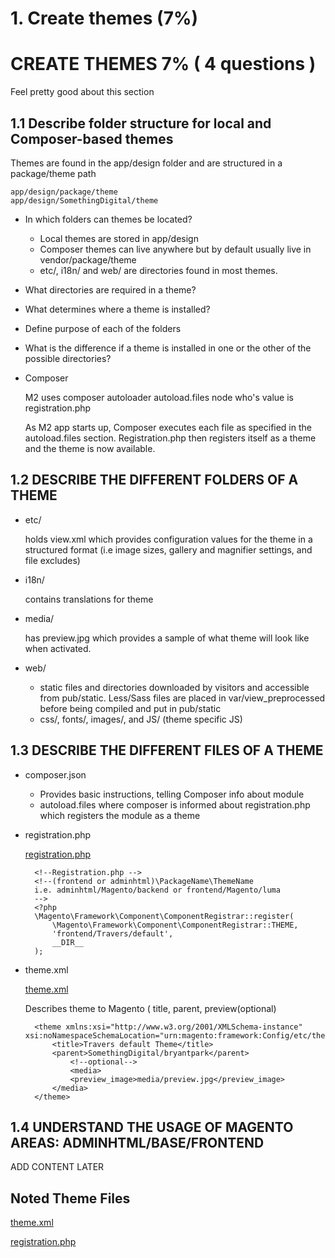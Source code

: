 # 1. Create themes (7%)

# CREATE THEMES 7% ( 4 questions )

Feel pretty good about this section

## 1.1 Describe folder structure for local and Composer-based themes

Themes are found in the app/design folder and are structured in a package/theme path

    app/design/package/theme
    app/design/SomethingDigital/theme

- In which folders can themes be located?
    - Local themes are stored in app/design
    - Composer themes can live anywhere but by default usually live in vendor/package/theme
    - etc/, i18n/ and web/ are directories found in most themes.
- What directories are required in a theme?
- What determines where a theme is installed?
- Define purpose of each of the folders
- What is the difference if a theme is installed in one or the other of the possible directories?
- Composer

    M2 uses composer autoloader autoload.files node who's value is registration.php

    As M2 app starts up, Composer executes each file as specified in the autoload.files section. Registration.php then registers itself as a theme and the theme is now available.

## 1.2 DESCRIBE THE DIFFERENT FOLDERS OF A THEME

- etc/

    holds view.xml which provides configuration values for the theme in a structured format (i.e image sizes, gallery and magnifier settings, and file excludes)

- i18n/

    contains translations for theme

- media/

    has preview.jpg which provides a sample of what theme will look like when activated.

- web/
    - static files and directories downloaded by visitors and accessible from pub/static. Less/Sass files are placed in var/view_preprocessed before being compiled and put in pub/static
    - css/, fonts/, images/, and JS/ (theme specific JS)

## 1.3 DESCRIBE THE DIFFERENT FILES OF A THEME

- composer.json
    - Provides basic instructions, telling Composer info about module
    - autoload.files where composer is informed about registration.php which registers the module as a theme

- registration.php

    [registration.php](./registration-php-d3857517-25fd-4c88-a407-f8b14cf0d2e1.md)

        <!--Registration.php -->
        <!--(frontend or adminhtml)\PackageName\ThemeName
        i.e. adminhtml/Magento/backend or frontend/Magento/luma
        -->
        <?php
        \Magento\Framework\Component\ComponentRegistrar::register(
            \Magento\Framework\Component\ComponentRegistrar::THEME,
            'frontend/Travers/default',
            __DIR__
        );

- theme.xml

    [theme.xml](./theme-xml-8bdf397b-66c7-43d6-97ed-f35d9b68a28f.md)

    Describes theme to Magento ( title, parent, preview(optional)

        <theme xmlns:xsi="http://www.w3.org/2001/XMLSchema-instance" xsi:noNamespaceSchemaLocation="urn:magento:framework:Config/etc/theme.xsd">
            <title>Travers default Theme</title>
            <parent>SomethingDigital/bryantpark</parent>
        		<!--optional-->
        		<media>
                <preview_image>media/preview.jpg</preview_image>
            </media>
        </theme>

## 1.4 UNDERSTAND THE USAGE OF MAGENTO AREAS: ADMINHTML/BASE/FRONTEND

ADD CONTENT LATER

## Noted Theme Files

[theme.xml](./theme-xml-8bdf397b-66c7-43d6-97ed-f35d9b68a28f.md)

[registration.php](./registration-php-d3857517-25fd-4c88-a407-f8b14cf0d2e1.md)
